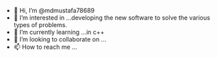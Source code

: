 - 👋 Hi, I’m @mdmustafa78689
- 👀 I’m interested in ...developing the new software to solve the various types of problems.
- 🌱 I’m currently learning ...in c++
- 💞️ I’m looking to collaborate on ...
- 📫 How to reach me ...

<!---
mdmustafa78689/mdmustafa78689 is a ✨ special ✨ repository because its `README.md` (this file) appears on your GitHub profile.
You can click the Preview link to take a look at your changes.
--->
